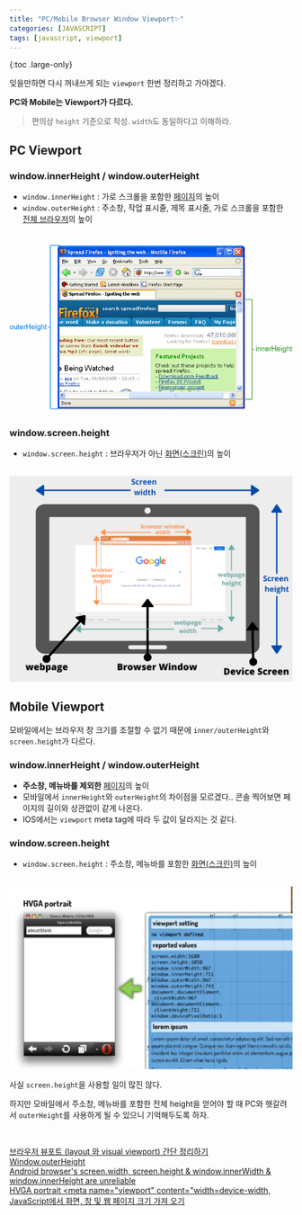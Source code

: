 ```yaml
---
title: "PC/Mobile Browser Window Viewport✨"
categories: [JAVASCRIPT]
tags: [javascript, viewport]
---
```


{:toc .large-only}

잊을만하면 다시 꺼내쓰게 되는 `viewport` 한번 정리하고 가야겠다.

**PC와 Mobile는 Viewport가 다르다.**

> 편의상 `height` 기준으로 작성. `width`도 동일하다고 이해하라.

## PC Viewport

### window.innerHeight / window.outerHeight

- `window.innerHeight` : 가로 스크롤을 포함한 <u>페이지</u>의 높이
- `window.outerHeight` : 주소창, 작업 표시줄, 제목 표시줄, 가로 스크롤을 포함한 <u>전체 브라우저</u>의 높이

<br/>

<img src="/assets/img/blog/2021-08-04-viewport_01.png">

### window.screen.height

- `window.screen.height` : 브라우저가 아닌 <u>화면(스크린)</u>의 높이

<br/>

<img src="/assets/img/blog/2021-08-04-viewport_02.png">

## Mobile Viewport

모바일에서는 브라우저 창 크기를 조절할 수 없기 때문에 `inner/outerHeight`와 `screen.height`가 다르다.

### window.innerHeight / window.outerHeight

- **주소창, 메뉴바를 제외한** <u>페이지</u>의 높이
- 모바일에서 `innerHeight`와 `outerHeight`의 차이점을 모르겠다.. 콘솔 찍어보면 페이지의 길이와 상관없이 같게 나온다.
- IOS에서는 `viewport` meta tag에 따라 두 값이 달라지는 것 같다.

### window.screen.height

- `window.screen.height` : 주소창, 메뉴바를 포함한 <u>화면(스크린)</u>의 높이

<br/>

<img src="/assets/img/blog/2021-08-04-viewport_03.png">

<br/>

사실 `screen.height`을 사용할 일이 많진 않다.

하지만 모바일에서 주소창, 메뉴바를 포함한 전체 height을 얻어야 할 때 PC와 헷갈려서 `outerHeight`를 사용하게 될 수 있으니 기억해두도록 하자.

<br/>

[브라우저 뷰포트 (layout 와 visual viewport) 간단 정리하기](https://pks2974.medium.com/%EB%B8%8C%EB%9D%BC%EC%9A%B0%EC%A0%80-%EB%B7%B0%ED%8F%AC%ED%8A%B8-layout-%EC%99%80-visual-viewport-%EA%B0%84%EB%8B%A8-%EC%A0%95%EB%A6%AC%ED%95%98%EA%B8%B0-47756d5ee3cf)<br/>
[Window.outerHeight](https://developer.mozilla.org/en-US/docs/Web/API/Window/outerHeight)<br/>
[Android browser's screen.width, screen.height & window.innerWidth & window.innerHeight are unreliable](https://stackoverflow.com/questions/10610743/android-browsers-screen-width-screen-height-window-innerwidth-window-inner)<br/>
[HVGA portrait <meta name="viewport" content="width=device-width,](https://pt.slideshare.net/andreasbovens/responsive-design-techniques-and-tricks-to-prepare-your-websites-for-the-multiscreen-future/40-HVGA_portrait_HVGA_landscape_meta)<br/>
[JavaScript에서 화면, 창 및 웹 페이지 크기 가져 오기](https://www.delftstack.com/ko/howto/javascript/javascript-get-screen-size/)
